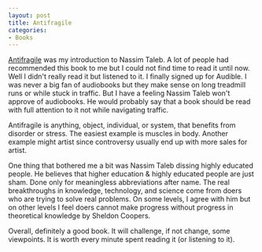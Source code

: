 ```yaml
---
layout: post
title: Antifragile
categories:
- Books
---
```


[Antifragile](https://en.wikipedia.org/wiki/Antifragile) was my introduction to Nassim Taleb. A lot of people had recommended this book to me but I could not find time to read it until now. Well I didn't really read it but listened to it. I finally signed up for Audible. I was never a big fan of audiobooks but they make sense on long treadmill runs or while stuck in traffic. But I have a feeling Nassim Taleb won't approve of audiobooks. He would probably say that a book should be read with full attention to it not while navigating traffic.

Antifragile is anything, object, individual, or system, that benefits from disorder or stress. The easiest example is muscles in body. Another example might artist since controversy usually end up with more sales for artist.

One thing that bothered me a bit was Nassim Taleb dissing highly educated people. He believes that higher education & highly educated people are just sham. Done only for meaningless abbreviations after name. The real breakthroughs in knowledge, technology, and science come from doers who are trying to solve real problems. On some levels, I agree with him but on other levels  I feel doers cannot make progress without progress in theoretical knowledge by Sheldon Coopers.

Overall, definitely a good book. It will challenge, if not change, some viewpoints. It is worth every minute spent reading it (or listening to it).
